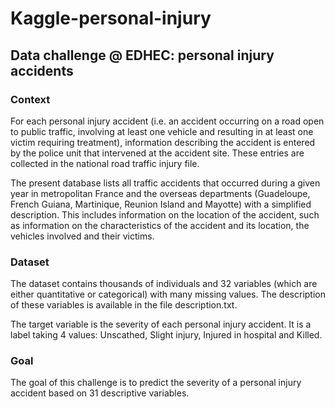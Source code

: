 # Kaggle-personal-injury

## Data challenge @ EDHEC: personal injury accidents

### Context

For each personal injury accident (i.e. an accident occurring on a road open to public traffic, involving at least one vehicle and resulting in at least one victim requiring treatment), information describing the accident is entered by the police unit that intervened at the accident site. These entries are collected in the national road traffic injury file.

The present database lists all traffic accidents that occurred during a given year in metropolitan France and the overseas departments (Guadeloupe, French Guiana, Martinique, Reunion Island and Mayotte) with a simplified description. This includes information on the location of the accident, such as information on the characteristics of the accident and its location, the vehicles involved and their victims.

### Dataset

The dataset contains thousands of individuals and 32 variables (which are either quantitative or categorical) with many missing values. The description of these variables is available in the file description.txt.

The target variable is the severity of each personal injury accident. It is a label taking 4 values: Unscathed, Slight injury, Injured in hospital and Killed.

### Goal

The goal of this challenge is to predict the severity of a personal injury accident based on 31 descriptive variables.

